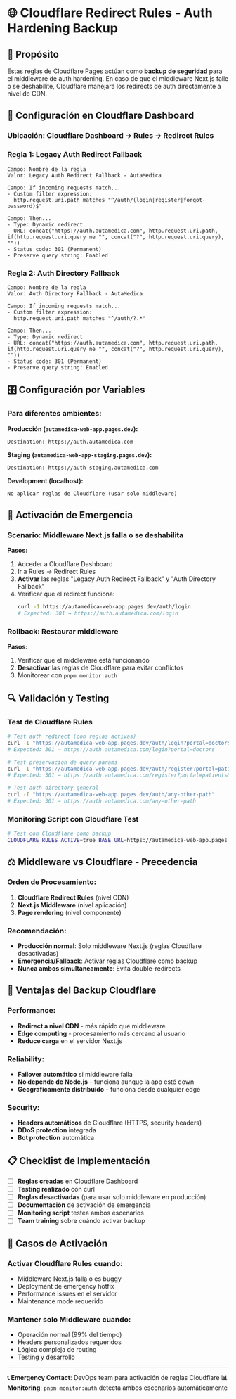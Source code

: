 # 🌐 Cloudflare Redirect Rules - Auth Hardening Backup

## 🎯 Propósito

Estas reglas de Cloudflare Pages actúan como **backup de seguridad** para el middleware de auth hardening. En caso de que el middleware Next.js falle o se deshabilite, Cloudflare manejará los redirects de auth directamente a nivel de CDN.

## 🔧 Configuración en Cloudflare Dashboard

### **Ubicación**: Cloudflare Dashboard → Rules → Redirect Rules

### **Regla 1: Legacy Auth Redirect Fallback**

```
Campo: Nombre de la regla
Valor: Legacy Auth Redirect Fallback - AutaMedica

Campo: If incoming requests match...
- Custom filter expression:
  http.request.uri.path matches "^/auth/(login|register|forgot-password)$"

Campo: Then...
- Type: Dynamic redirect
- URL: concat("https://auth.autamedica.com", http.request.uri.path, if(http.request.uri.query ne "", concat("?", http.request.uri.query), ""))
- Status code: 301 (Permanent)
- Preserve query string: Enabled
```

### **Regla 2: Auth Directory Fallback**

```
Campo: Nombre de la regla
Valor: Auth Directory Fallback - AutaMedica

Campo: If incoming requests match...
- Custom filter expression:
  http.request.uri.path matches "^/auth/?.*"

Campo: Then...
- Type: Dynamic redirect
- URL: concat("https://auth.autamedica.com", http.request.uri.path, if(http.request.uri.query ne "", concat("?", http.request.uri.query), ""))
- Status code: 301 (Permanent)
- Preserve query string: Enabled
```

## 🎛️ Configuración por Variables

### **Para diferentes ambientes:**

**Producción (`autamedica-web-app.pages.dev`):**
```
Destination: https://auth.autamedica.com
```

**Staging (`autamedica-web-app-staging.pages.dev`):**
```
Destination: https://auth-staging.autamedica.com
```

**Development (localhost):**
```
No aplicar reglas de Cloudflare (usar solo middleware)
```

## 🚨 Activación de Emergencia

### **Scenario**: Middleware Next.js falla o se deshabilita

**Pasos:**
1. Acceder a Cloudflare Dashboard
2. Ir a Rules → Redirect Rules
3. **Activar** las reglas "Legacy Auth Redirect Fallback" y "Auth Directory Fallback"
4. Verificar que el redirect funciona:
   ```bash
   curl -I https://autamedica-web-app.pages.dev/auth/login
   # Expected: 301 → https://auth.autamedica.com/login
   ```

### **Rollback**: Restaurar middleware

**Pasos:**
1. Verificar que el middleware está funcionando
2. **Desactivar** las reglas de Cloudflare para evitar conflictos
3. Monitorear con `pnpm monitor:auth`

## 🔍 Validación y Testing

### **Test de Cloudflare Rules**

```bash
# Test auth redirect (con reglas activas)
curl -I "https://autamedica-web-app.pages.dev/auth/login?portal=doctors"
# Expected: 301 → https://auth.autamedica.com/login?portal=doctors

# Test preservación de query params
curl -I "https://autamedica-web-app.pages.dev/auth/register?portal=patients&returnTo=/dashboard"
# Expected: 301 → https://auth.autamedica.com/register?portal=patients&returnTo=/dashboard

# Test auth directory general
curl -I "https://autamedica-web-app.pages.dev/auth/any-other-path"
# Expected: 301 → https://auth.autamedica.com/any-other-path
```

### **Monitoring Script con Cloudflare Test**

```bash
# Test con Cloudflare como backup
CLOUDFLARE_RULES_ACTIVE=true BASE_URL=https://autamedica-web-app.pages.dev pnpm monitor:auth
```

## ⚖️ Middleware vs Cloudflare - Precedencia

### **Orden de Procesamiento:**

1. **Cloudflare Redirect Rules** (nivel CDN)
2. **Next.js Middleware** (nivel aplicación)
3. **Page rendering** (nivel componente)

### **Recomendación:**

- **Producción normal**: Solo middleware Next.js (reglas Cloudflare desactivadas)
- **Emergencia/Fallback**: Activar reglas Cloudflare como backup
- **Nunca ambos simultáneamente**: Evita double-redirects

## 🎯 Ventajas del Backup Cloudflare

### **Performance:**
- **Redirect a nivel CDN** - más rápido que middleware
- **Edge computing** - procesamiento más cercano al usuario
- **Reduce carga** en el servidor Next.js

### **Reliability:**
- **Failover automático** si middleware falla
- **No depende de Node.js** - funciona aunque la app esté down
- **Geograficamente distribuido** - funciona desde cualquier edge

### **Security:**
- **Headers automáticos** de Cloudflare (HTTPS, security headers)
- **DDoS protection** integrada
- **Bot protection** automática

## 📋 Checklist de Implementación

- [ ] **Reglas creadas** en Cloudflare Dashboard
- [ ] **Testing realizado** con curl
- [ ] **Reglas desactivadas** (para usar solo middleware en producción)
- [ ] **Documentación** de activación de emergencia
- [ ] **Monitoring script** testea ambos escenarios
- [ ] **Team training** sobre cuándo activar backup

## 🚨 Casos de Activación

### **Activar Cloudflare Rules cuando:**
- Middleware Next.js falla o es buggy
- Deployment de emergency hotfix
- Performance issues en el servidor
- Maintenance mode requerido

### **Mantener solo Middleware cuando:**
- Operación normal (99% del tiempo)
- Headers personalizados requeridos
- Lógica compleja de routing
- Testing y desarrollo

---

**📞 Emergency Contact**: DevOps team para activación de reglas Cloudflare
**📊 Monitoring**: `pnpm monitor:auth` detecta ambos escenarios automáticamente